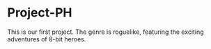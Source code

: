 # Project-PH
 This is our first project. The genre is roguelike, featuring the exciting adventures of 8-bit heroes.
